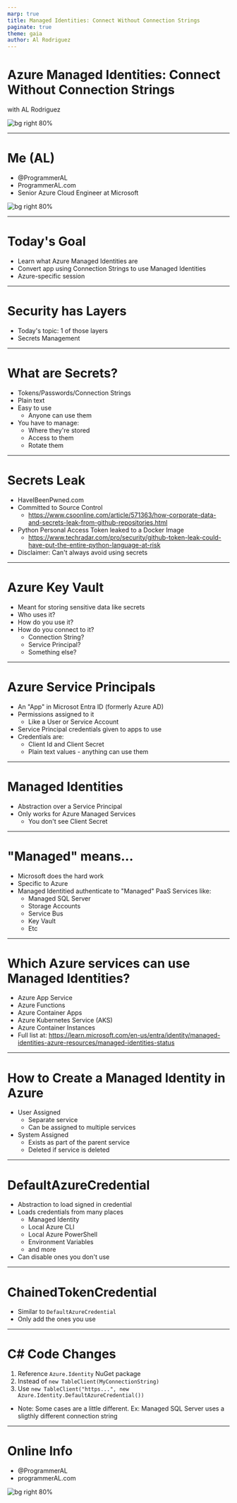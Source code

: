 ```yaml
---
marp: true
title: Managed Identities: Connect Without Connection Strings
paginate: true
theme: gaia
author: Al Rodriguez
---
```


# Azure Managed Identities: Connect Without Connection Strings

with AL Rodriguez

![bg right 80%](presentation-images/presentation_link_qrcode.png)

---

# Me (AL)

- @ProgrammerAL
- ProgrammerAL.com
- Senior Azure Cloud Engineer at Microsoft

![bg right 80%](presentation-images/presentation_link_qrcode.png)

---

# Today's Goal

- Learn what Azure Managed Identities are
- Convert app using Connection Strings to use Managed Identities
- Azure-specific session

---

# Security has Layers

- Today's topic: 1 of those layers
- Secrets Management

---

# What are Secrets?

- Tokens/Passwords/Connection Strings
- Plain text
- Easy to use
  - Anyone can use them
- You have to manage:
  - Where they're stored
  - Access to them
  - Rotate them

---

# Secrets Leak

- HaveIBeenPwned.com
- Committed to Source Control
  - https://www.csoonline.com/article/571363/how-corporate-data-and-secrets-leak-from-github-repositories.html
- Python Personal Access Token leaked to a Docker Image
  - https://www.techradar.com/pro/security/github-token-leak-could-have-put-the-entire-python-language-at-risk
- Disclaimer: Can't always avoid using secrets

---

# Azure Key Vault

- Meant for storing sensitive data like secrets
- Who uses it?
- How do you use it?
- How do you connect to it?
  - Connection String?
  - Service Principal?
  - Something else?

---

# Azure Service Principals

- An "App" in Microsot Entra ID (formerly Azure AD)
- Permissions assigned to it
  - Like a User or Service Account
- Service Principal credentials given to apps to use
- Credentials are:
  - Client Id and Client Secret
  - Plain text values - anything can use them

---

# Managed Identities

- Abstraction over a Service Principal
- Only works for Azure Managed Services
  - You don't see Client Secret

---

# "Managed" means...

- Microsoft does the hard work
- Specific to Azure
- Managed Identitied authenticate to "Managed" PaaS Services like:
  - Managed SQL Server
  - Storage Accounts
  - Service Bus
  - Key Vault
  - Etc

---

# Which Azure services can use Managed Identities?

- Azure App Service
- Azure Functions
- Azure Container Apps
- Azure Kubernetes Service (AKS)
- Azure Container Instances
- Full list at: https://learn.microsoft.com/en-us/entra/identity/managed-identities-azure-resources/managed-identities-status

---

# How to Create a Managed Identity in Azure

- User Assigned
  - Separate service
  - Can be assigned to multiple services
- System Assigned
  - Exists as part of the parent service
  - Deleted if service is deleted

---

# DefaultAzureCredential

- Abstraction to load signed in credential
- Loads credentials from many places
  - Managed Identity
  - Local Azure CLI
  - Local Azure PowerShell
  - Environment Variables
  - and more
- Can disable ones you don't use

---

# ChainedTokenCredential 

- Similar to `DefaultAzureCredential`
- Only add the ones you use

---

# C# Code Changes

1. Reference `Azure.Identity` NuGet package
1. Instead of `new TableClient(MyConnectionString)`
1. Use `new TableClient("https...", new Azure.Identity.DefaultAzureCredential())`
  - Note: Some cases are a little different. Ex: Managed SQL Server uses a sligthly different connection string

---

# Online Info

- @ProgrammerAL
- programmerAL.com

![bg right 80%](presentation-images/presentation_link_qrcode.png)
